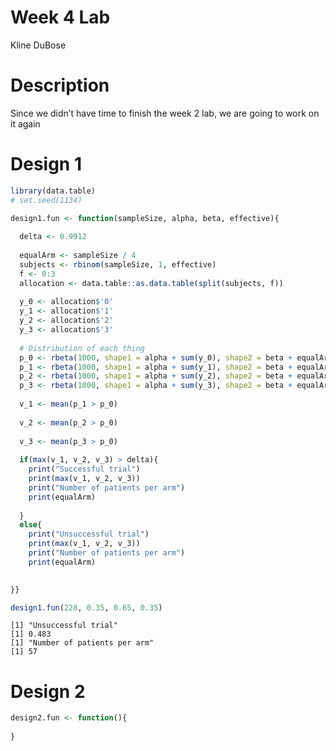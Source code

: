 Week 4 Lab
================
Kline DuBose

# Description

Since we didn’t have time to finish the week 2 lab, we are going to work
on it again

# Design 1

``` r
library(data.table)
# set.seed(1134)

design1.fun <- function(sampleSize, alpha, beta, effective){
  
  delta <- 0.9912
  
  equalArm <- sampleSize / 4
  subjects <- rbinom(sampleSize, 1, effective)
  f <- 0:3
  allocation <- data.table::as.data.table(split(subjects, f))
  
  y_0 <- allocation$'0'
  y_1 <- allocation$'1'
  y_2 <- allocation$'2'
  y_3 <- allocation$'3'
  
  # Distribution of each thing
  p_0 <- rbeta(1000, shape1 = alpha + sum(y_0), shape2 = beta + equalArm - sum(y_0))
  p_1 <- rbeta(1000, shape1 = alpha + sum(y_1), shape2 = beta + equalArm - sum(y_1))
  p_2 <- rbeta(1000, shape1 = alpha + sum(y_2), shape2 = beta + equalArm - sum(y_2))
  p_3 <- rbeta(1000, shape1 = alpha + sum(y_3), shape2 = beta + equalArm - sum(y_3))
  
  v_1 <- mean(p_1 > p_0)
  
  v_2 <- mean(p_2 > p_0)
  
  v_3 <- mean(p_3 > p_0)
  
  if(max(v_1, v_2, v_3) > delta){
    print("Successful trial")
    print(max(v_1, v_2, v_3))
    print("Number of patients per arm")
    print(equalArm)
    
  }
  else{
    print("Unsuccessful trial")
    print(max(v_1, v_2, v_3))
    print("Number of patients per arm")
    print(equalArm)

  
}}

design1.fun(228, 0.35, 0.65, 0.35)
```

    [1] "Unsuccessful trial"
    [1] 0.483
    [1] "Number of patients per arm"
    [1] 57

# Design 2

``` r
design2.fun <- function(){
  
}
```

